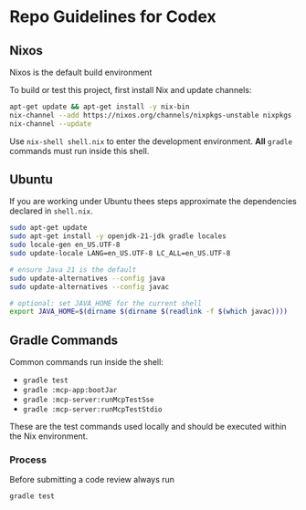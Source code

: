 # Repo Guidelines for Codex

## Nixos 
Nixos is the default build environment

To build or test this project, first install Nix and update channels:

```bash
apt-get update && apt-get install -y nix-bin
nix-channel --add https://nixos.org/channels/nixpkgs-unstable nixpkgs
nix-channel --update
```

Use `nix-shell shell.nix` to enter the development environment. **All** `gradle` commands must run inside this shell.

## Ubuntu 
If you are working under Ubuntu thees  steps approximate the dependencies declared in `shell.nix`.

```bash
sudo apt-get update
sudo apt-get install -y openjdk-21-jdk gradle locales
sudo locale-gen en_US.UTF-8
sudo update-locale LANG=en_US.UTF-8 LC_ALL=en_US.UTF-8

# ensure Java 21 is the default
sudo update-alternatives --config java
sudo update-alternatives --config javac

# optional: set JAVA_HOME for the current shell
export JAVA_HOME=$(dirname $(dirname $(readlink -f $(which javac))))
```

## Gradle Commands

Common commands run inside the shell:

- `gradle test`
- `gradle :mcp-app:bootJar`
- `gradle :mcp-server:runMcpTestSse`
- `gradle :mcp-server:runMcpTestStdio`

These are the test commands used locally and should be executed within the Nix environment.

### Process

Before submitting a code review always run

```
gradle test
```
